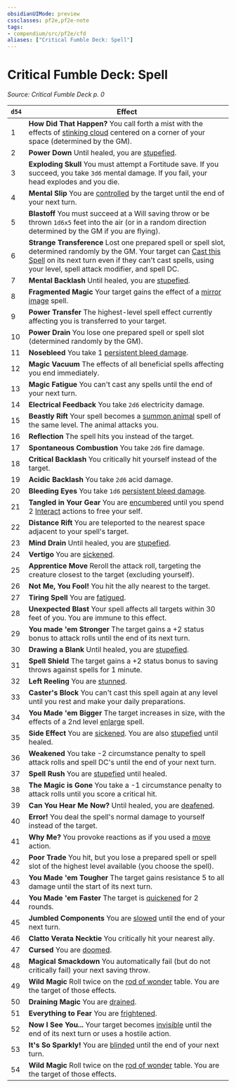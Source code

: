 ```yaml
---
obsidianUIMode: preview
cssclasses: pf2e,pf2e-note
tags:
- compendium/src/pf2e/cfd
aliases: ["Critical Fumble Deck: Spell"]
---
```

# Critical Fumble Deck: Spell  
*Source: Critical Fumble Deck p. 0*  

| `d54` | Effect |
|-------|--------|
| 1 | **How Did That Happen?** You call forth a mist with the effects of [stinking cloud](compendium/spells/stinking-cloud.md) centered on a corner of your space (determined by the GM). |
| 2 | **Power Down** Until healed, you are [stupefied](rules/conditions.md#Stupefied). |
| 3 | **Exploding Skull** You must attempt a Fortitude save. If you succeed, you take `3d6` mental damage. If you fail, your head explodes and you die. |
| 4 | **Mental Slip** You are [controlled](rules/conditions.md#Controlled) by the target until the end of your next turn. |
| 5 | **Blastoff** You must succeed at a Will saving throw or be thrown `1d6x5` feet into the air (or in a random direction determined by the GM if you are flying). |
| 6 | **Strange Transference** Lost one prepared spell or spell slot, determined randomly by the GM. Your target can [Cast this Spell](rules/actions/cast-a-spell.md) on its next turn even if they can't cast spells, using your level, spell attack modifier, and spell DC. |
| 7 | **Mental Backlash** Until healed, you are [stupefied](rules/conditions.md#Stupefied). |
| 8 | **Fragmented Magic** Your target gains the effect of a [mirror image](compendium/spells/mirror-image.md) spell. |
| 9 | **Power Transfer** The highest-level spell effect currently affecting you is transferred to your target. |
| 10 | **Power Drain** You lose one prepared spell or spell slot (determined randomly by the GM). |
| 11 | **Nosebleed** You take 1 [persistent bleed damage](rules/conditions.md#Persistent%20Damage). |
| 12 | **Magic Vacuum** The effects of all beneficial spells affecting you end immediately. |
| 13 | **Magic Fatigue** You can't cast any spells until the end of your next turn. |
| 14 | **Electrical Feedback** You take `2d6` electricity damage. |
| 15 | **Beastly Rift** Your spell becomes a [summon animal](compendium/spells/summon-animal.md) spell of the same level. The animal attacks you. |
| 16 | **Reflection** The spell hits you instead of the target. |
| 17 | **Spontaneous Combustion** You take `2d6` fire damage. |
| 18 | **Critical Backlash** You critically hit yourself instead of the target. |
| 19 | **Acidic Backlash** You take `2d6` acid damage. |
| 20 | **Bleeding Eyes** You take `1d6` [persistent bleed damage](rules/conditions.md#Persistent%20Damage). |
| 21 | **Tangled in Your Gear** You are [encumbered](rules/conditions.md#Encumbered) until you spend 2 [Interact](rules/actions/interact.md) actions to free your self. |
| 22 | **Distance Rift** You are teleported to the nearest space adjacent to your spell's target. |
| 23 | **Mind Drain** Until healed, you are [stupefied](rules/conditions.md#Stupefied). |
| 24 | **Vertigo** You are [sickened](rules/conditions.md#Sickened). |
| 25 | **Apprentice Move** Reroll the attack roll, targeting the creature closest to the target (excluding yourself). |
| 26 | **Not Me, You Fool!** You hit the ally nearest to the target. |
| 27 | **Tiring Spell** You are [fatigued](rules/conditions.md#Fatigued). |
| 28 | **Unexpected Blast** Your spell affects all targets within 30 feet of you. You are immune to this effect. |
| 29 | **You made 'em Stronger** The target gains a +2 status bonus to attack rolls until the end of its next turn. |
| 30 | **Drawing a Blank** Until healed, you are [stupefied](rules/conditions.md#Stupefied). |
| 31 | **Spell Shield** The target gains a +2 status bonus to saving throws against spells for 1 minute. |
| 32 | **Left Reeling** You are [stunned](rules/conditions.md#Stunned). |
| 33 | **Caster's Block** You can't cast this spell again at any level until you rest and make your daily preparations. |
| 34 | **You Made 'em Bigger** The target increases in size, with the effects of a 2nd level [enlarge](compendium/spells/enlarge.md) spell. |
| 35 | **Side Effect** You are [sickened](rules/conditions.md#Sickened). You are also [stupefied](rules/conditions.md#Stupefied) until healed. |
| 36 | **Weakened** You take -2 circumstance penalty to spell attack rolls and spell DC's until the end of your next turn. |
| 37 | **Spell Rush** You are [stupefied](rules/conditions.md#Stupefied) until healed. |
| 38 | **The Magic is Gone** You take a -1 circumstance penalty to attack rolls until you score a critical hit. |
| 39 | **Can You Hear Me Now?** Until healed, you are [deafened](rules/conditions.md#Deafened). |
| 40 | **Error!** You deal the spell's normal damage to yourself instead of the target. |
| 41 | **Why Me?** You provoke reactions as if you used a [move](rules/traits/move.md "Move Combat Trait") action. |
| 42 | **Poor Trade** You hit, but you lose a prepared spell or spell slot of the highest level available (you choose the spell). |
| 43 | **You Made 'em Tougher** The target gains resistance 5 to all damage until the start of its next turn. |
| 44 | **You Made 'em Faster** The target is [quickened](rules/conditions.md#Quickened) for 2 rounds. |
| 45 | **Jumbled Components** You are [slowed](rules/conditions.md#Slowed) until the end of your next turn. |
| 46 | **Clatto Verata Necktie** You critically hit your nearest ally. |
| 47 | **Cursed** You are [doomed](rules/conditions.md#Doomed). |
| 48 | **Magical Smackdown** You automatically fail (but do not critically fail) your next saving throw. |
| 49 | **Wild Magic** Roll twice on the [rod of wonder](compendium/equipment/items/rod-of-wonder.md) table. You are the target of those effects. |
| 50 | **Draining Magic** You are [drained](rules/conditions.md#Drained). |
| 51 | **Everything to Fear** You are [frightened](rules/conditions.md#Frightened). |
| 52 | **Now I See You...** Your target becomes [invisible](rules/conditions.md#Invisible) until the end of its next turn or uses a hostile action. |
| 53 | **It's So Sparkly!** You are [blinded](rules/conditions.md#Blinded) until the end of your next turn. |
| 54 | **Wild Magic** Roll twice on the [rod of wonder](compendium/equipment/items/rod-of-wonder.md) table. You are the target of those effects. |